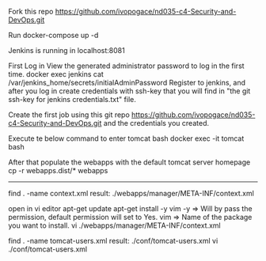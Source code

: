 Fork this repo https://github.com/ivopogace/nd035-c4-Security-and-DevOps.git

Run docker-compose up -d

Jenkins is running in localhost:8081

First Log in
View the generated administrator password to log in the first time.
docker exec jenkins cat /var/jenkins_home/secrets/initialAdminPassword
Register to jenkins, and after you log in create credentials with ssh-key that you
will find in "the git ssh-key for jenkins credentials.txt" file.

Create the first job using this git repo https://github.com/ivopogace/nd035-c4-Security-and-DevOps.git
and the credentials you created.

Execute te below command to enter tomcat bash
docker exec -it tomcat bash

After that populate the webapps with the default tomcat server homepage
cp -r webapps.dist/* webapps

----
find . -name context.xml
result: ./webapps/manager/META-INF/context.xml

open in vi editor
apt-get update
apt-get install -y vim
-y => Will by pass the permission, default permission will set to Yes.
vim => Name of the package you want to install.
vi ./webapps/manager/META-INF/context.xml

find . -name tomcat-users.xml 
result: ./conf/tomcat-users.xml
vi ./conf/tomcat-users.xml

